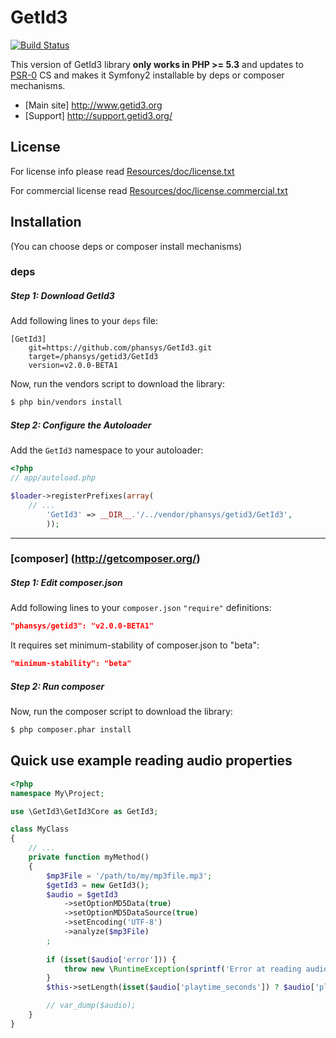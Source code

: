GetId3
======
[![Build Status](https://secure.travis-ci.org/phansys/GetId3.png?branch=master)](http://travis-ci.org/phansys/GetId3)

This version of GetId3 library **only works in PHP >= 5.3** and updates to [PSR-0](https://github.com/php-fig/fig-standards/blob/master/accepted/PSR-0.md) CS and makes it Symfony2 installable by deps or composer mechanisms.

* [Main site] http://www.getid3.org
* [Support] http://support.getid3.org/

License
-------

For license info please read [Resources/doc/license.txt](https://github.com/phansys/GetId3/tree/master/Resources/doc/license.txt)

For commercial license read [Resources/doc/license.commercial.txt](https://github.com/phansys/GetId3/tree/master/Resources/doc/license.commercial.txt)

## Installation
(You can choose deps or composer install mechanisms)

### deps

##### Step 1: Download GetId3

Add following lines to your `deps` file:

```
[GetId3]
    git=https://github.com/phansys/GetId3.git
    target=/phansys/getid3/GetId3
    version=v2.0.0-BETA1

```
Now, run the vendors script to download the library:

``` bash
$ php bin/vendors install
```

##### Step 2: Configure the Autoloader

Add the `GetId3` namespace to your autoloader:

``` php
<?php
// app/autoload.php

$loader->registerPrefixes(array(
    // ...
        'GetId3' => __DIR__.'/../vendor/phansys/getid3/GetId3',
        ));
```
___

### [composer] (http://getcomposer.org/)

##### Step 1: Edit composer.json

Add following lines to your `composer.json` `"require"` definitions:

``` json
"phansys/getid3": "v2.0.0-BETA1"
```
It requires set minimum-stability of composer.json to "beta":

``` json
"minimum-stability": "beta"
```

##### Step 2: Run composer

Now, run the composer script to download the library:

``` bash
$ php composer.phar install
```


Quick use example reading audio properties
------------------------------------------

``` php
<?php
namespace My\Project;

use \GetId3\GetId3Core as GetId3;

class MyClass
{
    // ...
    private function myMethod()
    {
        $mp3File = '/path/to/my/mp3file.mp3';
        $getId3 = new GetId3();
        $audio = $getId3
            ->setOptionMD5Data(true)
            ->setOptionMD5DataSource(true)
            ->setEncoding('UTF-8')
            ->analyze($mp3File)
        ;
	
        if (isset($audio['error'])) {
            throw new \RuntimeException(sprintf('Error at reading audio properties from "%s" with GetId3: %s.', $mp3File, $audio['error']));
        }			
        $this->setLength(isset($audio['playtime_seconds']) ? $audio['playtime_seconds'] : '');

        // var_dump($audio);
    }
}

```

